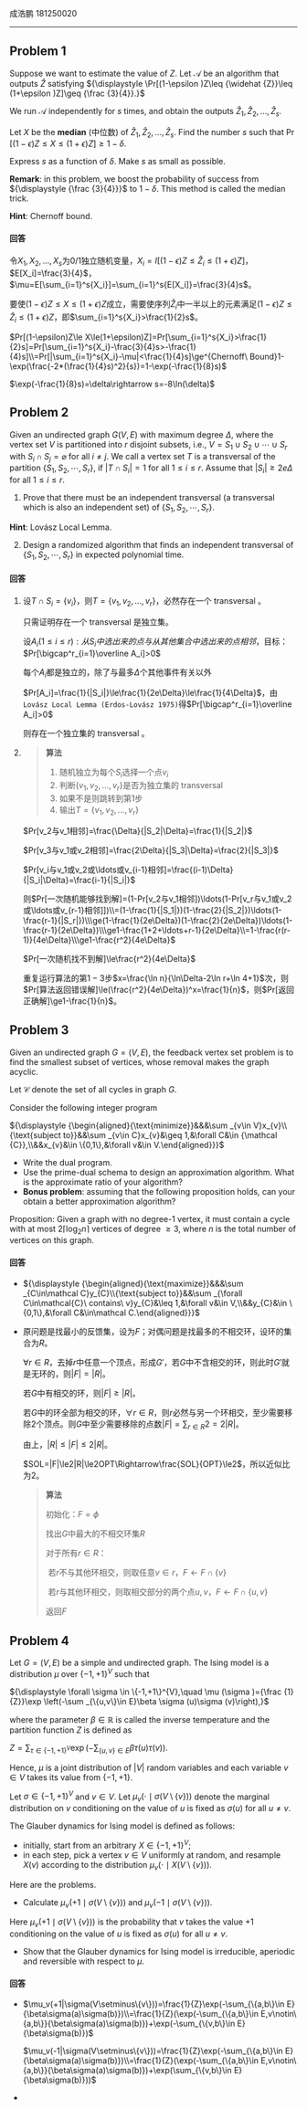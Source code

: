 成浩鹏 181250020

---

## Problem 1

Suppose we want to estimate the value of ${\displaystyle Z}$. Let ${\displaystyle {\mathcal {A}}}$ be an algorithm that outputs ${\displaystyle {\widehat {Z}}}$ satisfying ${\displaystyle \Pr[(1-\epsilon )Z\leq {\widehat {Z}}\leq (1+\epsilon )Z]\geq {\frac {3}{4}}.}$

We run ${\displaystyle {\mathcal {A}}}$ independently for ${\displaystyle s}$ times, and obtain the outputs ${\displaystyle {\widehat {Z}}_{1},{\widehat {Z}}_{2},\ldots ,{\widehat {Z}}_{s}}$.

Let ${\displaystyle X}$ be the **median** (中位数) of ${\displaystyle {\widehat {Z}}_{1},{\widehat {Z}}_{2},\ldots ,{\widehat {Z}}_{s}}$. Find the number ${\displaystyle s}$ such that ${\displaystyle \Pr[(1-\epsilon )Z\leq X\leq (1+\epsilon )Z]\geq 1-\delta .}$

Express ${\displaystyle s}$ as a function of ${\displaystyle \delta }$. Make ${\displaystyle s}$ as small as possible.

**Remark**: in this problem, we boost the probability of success from ${\displaystyle {\frac {3}{4}}}$ to ${\displaystyle 1-\delta }$. This method is called the median trick.

**Hint**: Chernoff bound.

#### 回答

令$X_1,X_2,\ldots,X_s$为$0/1$独立随机变量，$X_i=I[(1-\epsilon)Z\le\widehat Z_i\le(1+\epsilon)Z]$，$E[X_i]=\frac{3}{4}$，$\mu=E[\sum_{i=1}^s{X_i}]=\sum_{i=1}^s{E[X_i]}=\frac{3}{4}s$。

要使$(1-\epsilon)Z\le X\le(1+\epsilon)Z$成立，需要使序列$\widehat Z_i$中一半以上的元素满足$(1-\epsilon)Z\le\widehat Z_i\le(1+\epsilon)Z$，即$\sum_{i=1}^s{X_i}>\frac{1}{2}s$。

$Pr[(1-\epsilon)Z\le X\le(1+\epsilon)Z]=Pr[\sum_{i=1}^s{X_i}>\frac{1}{2}s]=Pr[\sum_{i=1}^s{X_i}-\frac{3}{4}s>-\frac{1}{4}s]\\=Pr[|\sum_{i=1}^s{X_i}-\mu|<\frac{1}{4}s]\ge^{Chernoff\ Bound}1-\exp(\frac{-2*(\frac{1}{4}s)^2}{s})=1-\exp(-\frac{1}{8}s)$

$\exp(-\frac{1}{8}s)=\delta\rightarrow s=-8\ln(\delta)$

## Problem 2

Given an undirected graph ${\displaystyle G(V,E)}$ with maximum degree ${\displaystyle \Delta }$, where the vertex set ${\displaystyle V}$ is partitioned into ${\displaystyle r}$ disjoint subsets, i.e., ${\displaystyle V=S_{1}\cup S_{2}\cup \cdots \cup S_{r}}$ with ${\displaystyle S_{i}\cap S_{j}=\varnothing }$ for all ${\displaystyle i\neq j}$. We call a vertex set ${\displaystyle T}$ is a transversal of the partition ${\displaystyle \{S_{1},S_{2},\cdots ,S_{r}\}}$, if ${\displaystyle |T\cap S_{i}|=1}$ for all ${\displaystyle 1\leq i\leq r}$. Assume that ${\displaystyle |S_{i}|\geq 2e\Delta }$ for all ${\displaystyle 1\leq i\leq r}$.

1. Prove that there must be an independent transversal (a transversal which is also an independent set) of ${\displaystyle \{S_{1},S_{2},\cdots ,S_{r}\}}$.

**Hint**: Lovász Local Lemma.

2. Design a randomized algorithm that finds an independent transversal of ${\displaystyle \{S_{1},S_{2},\cdots ,S_{r}\}}$ in expected polynomial time.

#### 回答

1. 设$T\cap S_i=\{v_i\}$，则$T=\{v_1,v_2,\ldots,v_r\}$，必然存在一个 transversal 。

   只需证明存在一个 transversal 是独立集。

   设$A_i(1\le i\le r):从S_i中选出来的点与从其他集合中选出来的点相邻$，目标：$Pr[\bigcap^r_{i=1}\overline A_i]>0$

   每个$A_i$都是独立的，除了与最多$\Delta$个其他事件有关以外

   $Pr[A_i]=\frac{1}{|S_i|}\le\frac{1}{2e\Delta}\le\frac{1}{4\Delta}$，由`Lovász Local Lemma (Erdos-Lovász 1975)`得$Pr[\bigcap^r_{i=1}\overline A_i]>0$

   则存在一个独立集的 transversal 。

2. >**算法**
   >
   >1. 随机独立为每个$S_i$选择一个点$v_i$
   >2. 判断$\{v_1,v_2,\ldots,v_r\}$是否为独立集的 transversal
   >3. 如果不是则跳转到第1步
   >4. 输出$T=\{v_1,v_2,\ldots,v_r\}$

   $Pr[v_2与v_1相邻]=\frac{\Delta}{|S_2|\Delta}=\frac{1}{|S_2|}$

   $Pr[v_3与v_1或v_2相邻]=\frac{2\Delta}{|S_3|\Delta}=\frac{2}{|S_3|}$

   $Pr[v_i与v_1或v_2或\ldots或v_{i-1}相邻]=\frac{(i-1)\Delta}{|S_i|\Delta}=\frac{i-1}{|S_i|}$

   则$Pr[一次随机能够找到解]=(1-Pr[v_2与v_1相邻])\ldots(1-Pr[v_r与v_1或v_2或\ldots或v_{r-1}相邻]])\\=(1-\frac{1}{|S_1|})(1-\frac{2}{|S_2|})\ldots(1-\frac{r-1}{|S_r|})\\\ge(1-\frac{1}{2e\Delta})(1-\frac{2}{2e\Delta})\ldots(1-\frac{r-1}{2e\Delta})\\\ge1-\frac{1+2+\ldots+r-1}{2e\Delta}\\=1-\frac{r(r-1)}{4e\Delta}\\\ge1-\frac{r^2}{4e\Delta}$

   $Pr[一次随机找不到解]\le\frac{r^2}{4e\Delta}$

   重复运行算法的第$1-3$步$x=\frac{\ln n}{\ln\Delta-2\ln r+\ln 4+1}$次，则$Pr[算法返回错误解]\le(\frac{r^2}{4e\Delta})^x=\frac{1}{n}$，则$Pr[返回正确解]\ge1-\frac{1}{n}$。

## Problem 3

Given an undirected graph ${\displaystyle G=(V,E)}$, the feedback vertex set problem is to find the smallest subset of vertices, whose removal makes the graph acyclic.

Let ${\displaystyle {\mathcal {C}}}$ denote the set of all cycles in graph ${\displaystyle G}$.

Consider the following integer program

${\displaystyle {\begin{aligned}{\text{minimize}}&&&\sum _{v\in V}x_{v}\\{\text{subject to}}&&\sum _{v\in C}x_{v}&\geq 1,&\forall C&\in {\mathcal {C}},\\&&x_{v}&\in \{0,1\},&\forall v&\in V.\end{aligned}}}$

- Write the dual program.
- Use the prime-dual schema to design an approximation algorithm. What is the approximate ratio of your algorithm?
- **Bonus problem**: assuming that the following proposition holds, can your obtain a better approximation algorithm?

Proposition: Given a graph with no degree-1 vertex, it must contain a cycle with at most ${\displaystyle 2\lceil \log _{2}n\rceil }$ vertices of degree ${\displaystyle \geq 3}$, where ${\displaystyle n}$ is the total number of vertices on this graph.

#### 回答

- ${\displaystyle {\begin{aligned}{\text{maximize}}&&&\sum _{C\in\mathcal C}y_{C}\\{\text{subject to}}&&\sum _{\forall C\in\mathcal{C}\ contains\ v}y_{C}&\leq 1,&\forall v&\in V,\\&&y_{C}&\in \{0,1\},&\forall C&\in\mathcal C.\end{aligned}}}$

- 原问题是找最小的反馈集，设为$F$；对偶问题是找最多的不相交环，设环的集合为$R$。

  $\forall r\in R$，去掉$r$中任意一个顶点，形成$G'$，若$G$中不含相交的环，则此时$G'$就是无环的，则$|F|=|R|$。

  若$G$中有相交的环，则$|F|\ge|R|$。

  若$G$中的环全部为相交的环，$\forall r\in R$，则$r$必然与另一个环相交，至少需要移除$2$个顶点。则$G$中至少需要移除的点数$|F|=\sum_{r\in R}2=2|R|$。

  由上，$|R|\le|F|\le2|R|$。

  $SOL=|F|\le2|R|\le2OPT\Rightarrow\frac{SOL}{OPT}\le2$，所以近似比为$2$。

  >**算法**
  >
  >初始化：$F = \phi$
  >
  >找出$G$中最大的不相交环集$R$
  >
  >对于所有$r\in R$：
  >
  >​	若$r$不与其他环相交，则取任意$v\in r$，$F \leftarrow F \cap \{v\}$
  >
  >​	若$r$与其他环相交，则取相交部分的两个点$u,v$，$F \leftarrow F \cap \{u,v\}$
  >
  >返回$F$

## Problem 4

Let ${\displaystyle G=(V,E)}$ be a simple and undirected graph. The Ising model is a distribution ${\displaystyle \mu }$ over ${\displaystyle \{-1,+1\}^{V}}$ such that

${\displaystyle \forall \sigma \in \{-1,+1\}^{V},\quad \mu (\sigma )={\frac {1}{Z}}\exp \left(-\sum _{\{u,v\}\in E}\beta \sigma (u)\sigma (v)\right),}$

where the parameter ${\displaystyle \beta \in \mathbb {R} }$ is called the inverse temperature and the partition function ${\displaystyle Z}$ is defined as

${\displaystyle Z=\sum _{\tau \in \{-1,+1\}^{V}}\exp \left(-\sum _{\{u,v\}\in E}\beta \tau (u)\tau (v)\right).}$

Hence, ${\displaystyle \mu }$ is a joint distribution of ${\displaystyle |V|}$ random variables and each variable ${\displaystyle v\in V}$ takes its value from ${\displaystyle \{-1,+1\}}$.

Let ${\displaystyle \sigma \in \{-1,+1\}^{V}}$ and ${\displaystyle v\in V}$. Let ${\displaystyle \mu _{v}(\cdot \mid \sigma (V\setminus \{v\}))}$ denote the marginal distribution on ${\displaystyle v}$ conditioning on the value of ${\displaystyle u}$ is fixed as ${\displaystyle \sigma (u)}$ for all ${\displaystyle u\neq v}$.

The Glauber dynamics for Ising model is defined as follows:

- initially, start from an arbitrary ${\displaystyle X\in \{-1,+1\}^{V}}$;
- in each step, pick a vertex ${\displaystyle v\in V}$ uniformly at random, and resample ${\displaystyle X(v)}$ according to the distribution ${\displaystyle \mu _{v}(\cdot \mid X(V\setminus \{v\}))}$.

Here are the problems.

- Calculate ${\displaystyle \mu _{v}(+1\mid \sigma (V\setminus \{v\}))}$ and ${\displaystyle \mu _{v}(-1\mid \sigma (V\setminus \{v\}))}$.

Here ${\displaystyle \mu _{v}(+1\mid \sigma (V\setminus \{v\}))}$ is the probability that ${\displaystyle v}$ takes the value +1 conditioning on the value of ${\displaystyle u}$ is fixed as ${\displaystyle \sigma (u)}$ for all ${\displaystyle u\neq v}$.

- Show that the Glauber dynamics for Ising model is irreducible, aperiodic and reversible with respect to ${\displaystyle \mu }$.

#### 回答

- $\mu_v(+1|\sigma(V\setminus\{v\}))=\frac{1}{Z}\exp(-\sum_{\{a,b\}\in E}{\beta\sigma(a)\sigma(b)})\\=\frac{1}{Z}(\exp(-\sum_{\{a,b\}\in E,v\notin\{a,b\}}{\beta\sigma(a)\sigma(b)})+\exp(-\sum_{\{v,b\}\in E}{\beta\sigma(b)})$

  $\mu_v(-1|\sigma(V\setminus\{v\}))=\frac{1}{Z}\exp(-\sum_{\{a,b\}\in E}{\beta\sigma(a)\sigma(b)})\\=\frac{1}{Z}(\exp(-\sum_{\{a,b\}\in E,v\notin\{a,b\}}{\beta\sigma(a)\sigma(b)})+\exp(\sum_{\{v,b\}\in E}{\beta\sigma(b)}))$

- 